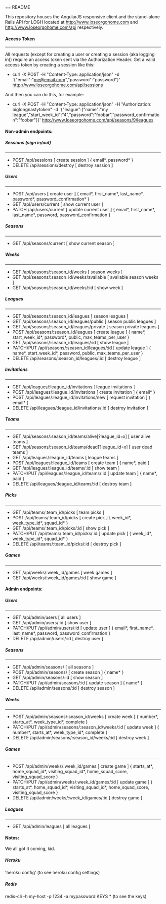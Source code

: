 == README

This repository houses the AngularJS responsive client and the stand-alone Rails API for LOGH located at http://www.loseorgohome.com and http://www.loseorgohome.com/api respectively.

#### Access Token
---

All requests (except for creating a user or creating a session (aka logging in)) require an access token sent via the Authorization Header. Get a valid access token by creating a session like this:

- curl -X POST -H "Content-Type: application/json" -d '{"email":"me@email.com","password":"password"}' http://www.loseorgohome.com/api/sessions

And then you can do this, for example:

- curl -X POST -H "Content-Type: application/json" -H "Authorization: biglongnastytoken" -d '{"league":{"name":"my league","start_week_id":"4","password":"foobar","password_confirmation":"foobar"}}' http://www.loseorgohome.com/api/seasons/9/leagues

#### Non-admin endpoints:

##### Sessions (sign in/out)
---
* POST        /api/sessions                                   [ create session ] { email*, password* }
* DELETE      /api/sessions/destroy                           [ destroy session ]

##### Users
---
* POST        /api/users                                       [ create user ] { email*, first_name*, last_name*, password*, password_confirmation* }
* GET         /api/users/current                               [ show current user ]
* PATCH       /api/users/current                               [ update current user ] { email*, first_name*, last_name*, password, password_confirmation }

##### Seasons
---
* GET         /api/seasons/current                             [ show current season ]

##### Weeks
---
* GET         /api/seasons/:season_id/weeks                    [ season weeks ]
* GET         /api/seasons/:season_id/weeks/available          [ available season weeks ]
* GET         /api/seasons/:season_id/weeks/:id                [ show week ]

##### Leagues
---
* GET         /api/seasons/:season_id/leagues                   [ season leagues ]
* GET         /api/seasons/:season_id/leagues/public            [ season public leagues ]
* GET         /api/seasons/:season_id/leagues/private           [ season private leagues ]
* POST        /api/seasons/:season_id/leagues                   [ create league ] { name*, start_week_id*, password*, public, max_teams_per_user }
* GET         /api/seasons/:season_id/leagues/:id               [ show league ]
* PATCH/PUT   /api/seasons/:season_id/leagues/:id               [ update league ] { name*, start_week_id*, password, public, max_teams_per_user }
* DELETE      /api/seasons/:season_id/leagues/:id               [ destroy league ]

##### Invitations
---
* GET         /api/leagues/:league_id/invitations               [ league invitations ]
* POST        /api/leagues/:league_id/invitations               [ create invitation ] { email* }
* POST        /api/leagues/:league_id/invitations/new           [ request invitation ] { email* }
* DELETE      /api/leagues/:league_id/invitations/:id           [ destroy invitation ]

##### Teams
---
* GET         /api/seasons/:season_id/teams/alive[?league_id=x] [ user alive teams ]
* GET         /api/seasons/:season_id/teams/dead[?league_id=x]  [ user dead teams ]
* GET         /api/leagues/:league_id/teams                     [ league teams ]
* POST        /api/leagues/:league_id/teams                     [ create team ] { name*, paid }
* GET         /api/leagues/:league_id/teams/:id                 [ show team ]
* PATCH/PUT   /api/leagues/:league_id/teams/:id                 [ update team ] { name*, paid }
* DELETE      /api/leagues/:league_id/teams/:id                 [ destroy team ]

##### Picks
---
* GET         /api/teams/:team_id/picks                         [ team picks ]
* POST        /api/teams/:team_id/picks                         [ create pick ] { week_id*, week_type_id*, squad_id* }
* GET         /api/teams/:team_id/picks/:id                     [ show pick ]
* PATCH/PUT   /api/teams/:team_id/picks/:id                     [ update pick ] { week_id*, week_type_id*, squad_id* }
* DELETE      /api/teams/:team_id/picks/:id                     [ destroy pick ]

##### Games
---
* GET         /api/weeks/:week_id/games                         [ week games ]
* GET         /api/weeks/:week_id/games/:id                     [ show game ]

#### Admin endpoints:

##### Users
---
* GET         /api/admin/users                                  [ all users ]
* GET         /api/admin/users/:id                              [ show user ]
* PATCH/PUT   /api/admin/users/:id                              [ update user ] { email*, first_name*, last_name*, password, password_confirmation }
* DELETE      /api/admin/users/:id                              [ destroy user ]

##### Seasons
---
* GET         /api/admin/seasons/                               [ all seasons ]
* POST        /api/admin/seasons/                               [ create season ] { name* }
* GET         /api/admin/seasons/:id                            [ show season ]
* PATCH/PUT   /api/admin/seasons/:id                            [ update season ] { name* }
* DELETE      /api/admin/seasons/:id                            [ destroy season ]

##### Weeks
---
* POST        /api/admin/seasons/:season_id/weeks               [ create week ] { number*, starts_at*, week_type_id*, complete }
* PATCH/PUT   /api/admin/seasons/:season_id/weeks/:id           [ update week ] { number*, starts_at*, week_type_id*, complete }
* DELETE      /api/admin/seasons/:season_id/weeks/:id           [ destroy week ]

##### Games
---
* POST        /api/admin/weeks/:week_id/games                   [ create game ] { starts_at*, home_squad_id*, visiting_squad_id*, home_squad_score, visiting_squad_score }
* PATCH/PUT   /api/admin/weeks/:week_id/games/:id               [ update game ] { starts_at*, home_squad_id*, visiting_squad_id*, home_squad_score, visiting_squad_score }
* DELETE      /api/admin/weeks/:week_id/games/:id               [ destroy game ]

##### Leagues
---
* GET        /api/admin/leagues                                 [ all leagues ]


#### Notes:

We all got it coming, kid.

##### Heroku

'heroku config' (to see heroku config settings)

##### Redis

redis-cli -h my-host -p 1234 -a mypassword
KEYS * (to see the keys)